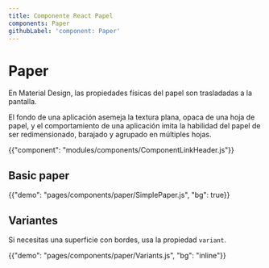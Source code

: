 ```yaml
---
title: Componente React Papel
components: Paper
githubLabel: 'component: Paper'
---
```


# Paper

<p class="description">En Material Design, las propiedades físicas del papel son trasladadas a la pantalla. </p>

El fondo de una aplicación asemeja la textura plana, opaca de una hoja de papel, y el comportamiento de una aplicación imita la habilidad del papel de ser redimensionado, barajado y agrupado en múltiples hojas.

{{"component": "modules/components/ComponentLinkHeader.js"}}

## Basic paper

{{"demo": "pages/components/paper/SimplePaper.js", "bg": true}}

## Variantes

Si necesitas una superficie con bordes, usa la propiedad `variant`.

{{"demo": "pages/components/paper/Variants.js", "bg": "inline"}}
